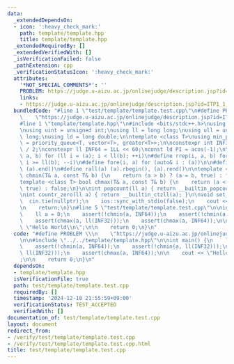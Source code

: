 ```yaml
---
data:
  _extendedDependsOn:
  - icon: ':heavy_check_mark:'
    path: template/template.hpp
    title: template/template.hpp
  _extendedRequiredBy: []
  _extendedVerifiedWith: []
  _isVerificationFailed: false
  _pathExtension: cpp
  _verificationStatusIcon: ':heavy_check_mark:'
  attributes:
    '*NOT_SPECIAL_COMMENTS*': ''
    PROBLEM: https://judge.u-aizu.ac.jp/onlinejudge/description.jsp?id=ITP1_1_A
    links:
    - https://judge.u-aizu.ac.jp/onlinejudge/description.jsp?id=ITP1_1_A
  bundledCode: "#line 1 \"test/template/template.test.cpp\"\n#define PROBLEM \\\n\
    \    \"https://judge.u-aizu.ac.jp/onlinejudge/description.jsp?id=ITP1_1_A\"\n\n\
    #line 1 \"template/template.hpp\"\n#include <bits/stdc++.h>\nusing namespace std;\n\
    \nusing uint = unsigned int;\nusing ll = long long;\nusing ull = unsigned long\
    \ long;\nusing ld = long double;\n\ntemplate <class T>\nusing min_priority_queue\
    \ = priority_queue<T, vector<T>, greater<T>>;\n\nconstexpr int INF32 = INT_MAX\
    \ / 2;\nconstexpr ll INF64 = 1LL << 60;\nconst ld PI = acos(-1);\n\n#define rep(i,\
    \ a, b) for (ll i = (a); i < ll(b); ++i)\n#define rrep(i, a, b) for (ll i = (a);\
    \ i >= ll(b); --i)\n#define fore(i, a) for (auto& i : (a))\n\n#define all(a) (a).begin(),\
    \ (a).end()\n#define rall(a) (a).rbegin(), (a).rend()\n\ntemplate <class T> bool\
    \ chmin(T& a, const T& b) {\n    return (a > b) ? (a = b, true) : false;\n}\n\
    template <class T> bool chmax(T& a, const T& b) {\n    return (a < b) ? (a = b,\
    \ true) : false;\n}\n\nint popcount(ll a) { return __builtin_popcountll(a); }\n\
    \nint countr_zero(ll a) { return __builtin_ctzll(a); }\n\nvoid set_io() {\n  \
    \  cin.tie(nullptr);\n    ios::sync_with_stdio(false);\n    cout << fixed << setprecision(16);\n\
    \n    return;\n}\n#line 5 \"test/template/template.test.cpp\"\n\nint main() {\n\
    \    ll a = 0;\n    assert(!chmin(a, INF64));\n    assert(!chmin(a, ll(INF32)));\n\
    \    assert(chmax(a, ll(INF32)));\n    assert(chmax(a, INF64));\n\n    cout <<\
    \ \"Hello World\\n\";\n\n    return 0;\n}\n"
  code: "#define PROBLEM \\\n    \"https://judge.u-aizu.ac.jp/onlinejudge/description.jsp?id=ITP1_1_A\"\
    \n\n#include \"../../template/template.hpp\"\n\nint main() {\n    ll a = 0;\n\
    \    assert(!chmin(a, INF64));\n    assert(!chmin(a, ll(INF32)));\n    assert(chmax(a,\
    \ ll(INF32)));\n    assert(chmax(a, INF64));\n\n    cout << \"Hello World\\n\"\
    ;\n\n    return 0;\n}\n"
  dependsOn:
  - template/template.hpp
  isVerificationFile: true
  path: test/template/template.test.cpp
  requiredBy: []
  timestamp: '2024-12-18 21:55:59+09:00'
  verificationStatus: TEST_ACCEPTED
  verifiedWith: []
documentation_of: test/template/template.test.cpp
layout: document
redirect_from:
- /verify/test/template/template.test.cpp
- /verify/test/template/template.test.cpp.html
title: test/template/template.test.cpp
---
```

